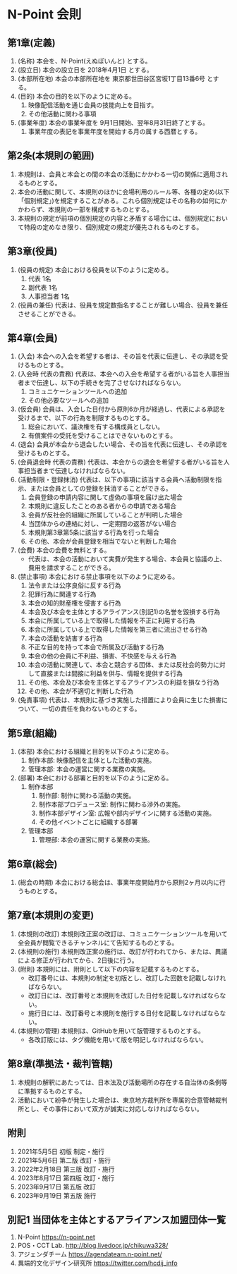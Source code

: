 # N-Point 会則

## 第1章(定義)

1. (名称) 本会を、N-Point(えぬぽいんと) とする。
2. (設立日) 本会の設立日を 2018年4月1日 とする。
3. (本部所在地) 本会の本部所在地を 東京都世田谷区宮坂1丁目13番6号 とする。
4. (目的) 本会の目的を以下のように定める。
    1. 映像配信活動を通じ会員の技能向上を目指す。
    2. その他活動に関わる事項
5. (事業年度) 本会の事業年度を 9月1日開始、翌年8月31日終了とする。
    1. 事業年度の表記を事業年度を開始する月の属する西暦とする。

## 第2条(本規則の範囲)

1. 本規則は、会員と本会との間の本会の活動にかかわる一切の関係に適用されるものとする。
2. 本会の活動に関して、本規則のほかに会場利用のルール等、各種の定め(以下「個別規定」)を規定することがある。これら個別規定はその名称の如何にかかわらず、本規則の一部を構成するものとする。
3. 本規則の規定が前項の個別規定の内容と矛盾する場合には、個別規定において特段の定めなき限り、個別規定の規定が優先されるものとする。

## 第3章(役員)

1. (役員の規定) 本会における役員を以下のように定める。
    1. 代表 1名
    2. 副代表 1名
    3. 人事担当者 1名
2. (役員の兼任) 代表は、役員を規定数指名することが難しい場合、役員を兼任させることができる。

## 第4章(会員)

1. (入会) 本会への入会を希望する者は、その旨を代表に伝達し、その承認を受けるものとする。
2. (入会時 代表の責務) 代表は、本会への入会を希望する者がいる旨を人事担当者まで伝達し、以下の手続きを完了させなければならない。
    1. コミュニケーションツールへの追加
    2. その他必要なツールへの追加
3. (仮会員) 会員は、入会した日付から原則6か月が経過し、代表による承認を受けるまで、以下の行為を制限するものとする。
    1. 総会において、議決権を有する構成員としない。
    2. 有償案件の受託を受けることはできないものとする。
4. (退会) 会員が本会から退会したい場合、その旨を代表に伝達し、その承認を受けるものとする。
5. (会員退会時 代表の責務) 代表は、本会からの退会を希望する者がいる旨を人事担当者まで伝達しなければならない。
6. (活動制限・登録抹消) 代表は、以下の事項に該当する会員へ活動制限を指示、または会員としての登録を抹消することができる。
    1. 会員登録の申請内容に関して虚偽の事項を届け出た場合
    2. 本規則に違反したことのある者からの申請である場合
    3. 会員が反社会的組織に所属していることが判明した場合
    4. 当団体からの連絡に対し、一定期間の返答がない場合
    5. 本規則第3章第5条に該当する行為を行った場合
    6. その他、本会が会員登録を相当でないと判断した場合
7. (会費) 本会の会費を無料とする。
    - 代表は、本会の活動において実費が発生する場合、本会員と協議の上、費用を請求することができる。
8. (禁止事項) 本会における禁止事項を以下のように定める。
    1. 法令または公序良俗に反する行為
    2. 犯罪行為に関連する行為
    3. 本会の知的財産権を侵害する行為
    4. 本会及び本会を主体とするアライアンス(別記1)の名誉を毀損する行為
    5. 本会に所属している上で取得した情報を不正に利用する行為
    6. 本会に所属している上で取得した情報を第三者に流出させる行為
    7. 本会の活動を妨害する行為
    8. 不正な目的を持って本会で所属及び活動する行為
    9. 本会の他の会員に不利益、損害、不快感を与える行為
    10. 本会の活動に関連して、本会と競合する団体、または反社会的勢力に対して直接または間接に利益を供与、情報を提供する行為
    11. その他、本会及び本会を主体とするアライアンスの利益を損なう行為
    12. その他、本会が不適切と判断した行為
9. (免責事項) 代表は、本規則に基づき実施した措置により会員に生じた損害について、一切の責任を負わないものとする。

## 第5章(組織)

1. (本部) 本会における組織と目的を以下のように定める。
    1. 制作本部: 映像配信を主体とした活動の実施。
    2. 管理本部: 本会の運営に関する業務の実施。
2. (部署) 本会における部署と目的を以下のように定める。
    1. 制作本部
        1. 制作部: 制作に関わる活動の実施。
        2. 制作本部プロデュース室: 制作に関わる渉外の実施。
        3. 制作本部デザイン室: 広報や部内デザインに関する活動の実施。
        4. その他イベントごとに組織する部署
    2. 管理本部
        1. 管理部: 本会の運営に関する業務の実施。

## 第6章(総会)

1. (総会の時期) 本会における総会は、事業年度開始月から原則2ヶ月以内に行うものとする。

## 第7章(本規則の変更)

1. (本規則の改訂) 本規則改正案の改訂は、コミュニケーションツールを用いて全会員が閲覧できるチャンネルにて告知するものとする。
2. (本規則の施行) 本規則改正案の施行は、改訂が行われてから、または、異議による修正が行われてから、2日後に行う。
3. (附則) 本規則には、附則として以下の内容を記載するものとする。
    - 改訂番号には、本規則の制定を初版とし、改訂した回数を記載しなければならない。
    - 改訂日には、改訂番号と本規則を改訂した日付を記載しなければならない。
    - 施行日には、改訂番号と本規則を施行する日付を記載しなければならない。
4. (本規則の管理) 本規則は、GitHubを用いて版管理するものとする。
    - 各改訂版には、タグ機能を用いて版を明記しなければならない。

## 第8章(準拠法・裁判管轄)

1. 本規則の解釈にあたっては、日本法及び活動場所の存在する自治体の条例等に準拠するものとする。
2. 活動において紛争が発生した場合は、東京地方裁判所を専属的合意管轄裁判所とし、その事件において双方が誠実に対応しなければならない。

## 附則

1. 2021年5月5日 初版 制定・施行
2. 2021年5月6日 第二版 改訂・施行
3. 2022年2月18日 第三版 改訂・施行
4. 2023年8月17日 第四版 改訂・施行
5. 2023年9月17日 第五版 改訂
6. 2023年9月19日 第五版 施行

## 別記1 当団体を主体とするアライアンス加盟団体一覧

1. N-Point https://n-point.net
2. POS・CCT Lab. http://blog.livedoor.jp/chikuwa328/
3. アジェンダチーム https://agendateam.n-point.net/
4. 異端的文化デザイン研究所 https://twitter.com/hcdij_info
